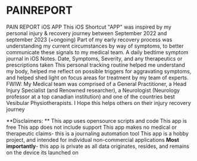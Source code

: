 # PAINREPORT
PAIN REPORT iOS APP
This iOS Shortcut "APP" was inspired by my personal injury & recovery journey between September 2022 and september 2023 (+ongoing)
Part of my early recovery process was understanding my current circumstances by way of symptoms, to better communicate these signals to my medical team.
A daily bedtime symptom journal in iOS Notes. Date, Symptoms, Severity, and any therapeutics or prescriptions taken
This personal tracking routine helped me understand my body, helped me reflect on possible triggers for aggravating symptoms, and helped shed light on focus areas for treatment by my team of experts.
FWIW: My Medical team was comprised of a General Practitioner, a Head Injury Specialist (and Renowned researcher), a Neurologist (Neurology professor at a top canadian institution) and one of the countries best Vesibular Physiotherapists.
I Hope this helps others on their injury recovery journey

**Disclaimers: **
This app uses opensource scripts and code
This app is free
This app does not include support
This app makes no medical or therapeutic claims- this is a journaling automation tool
This app is a hobby project, and intended for individual non-commercial applications
**Most importantly**- this app is private as all data originates, resides, and remains on the device its launched on
